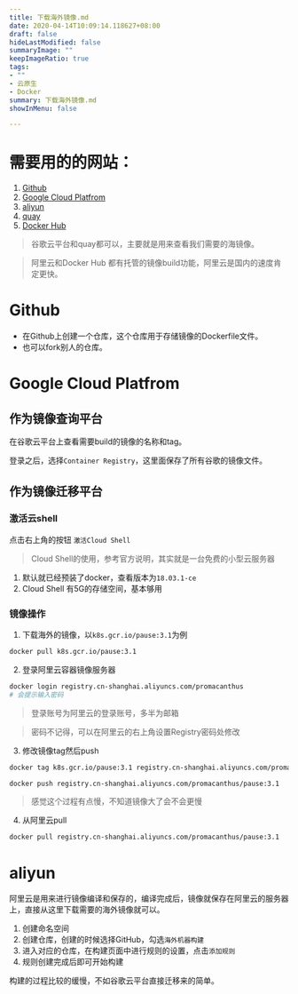 ```yaml
---
title: 下载海外镜像.md
date: 2020-04-14T10:09:14.118627+08:00
draft: false
hideLastModified: false
summaryImage: ""
keepImageRatio: true
tags:
- ""
- 云原生
- Docker
summary: 下载海外镜像.md
showInMenu: false

---
```


# 需要用的的网站：

1. [Github](https://github.com)
2. [Google Cloud Platfrom](https://console.cloud.google.com/gcr/images/google-containers/GLOBAL)
3. [aliyun](https://account.aliyun.com)
4. [quay](https://quay.io/search)
4. [Docker Hub](https://hub.docker.com/)

> 谷歌云平台和quay都可以，主要就是用来查看我们需要的海镜像。

> 阿里云和Docker Hub 都有托管的镜像build功能，阿里云是国内的速度肯定更快。

# Github
- 在Github上创建一个仓库，这个仓库用于存储镜像的Dockerfile文件。
- 也可以fork别人的仓库。

# Google Cloud Platfrom
## 作为镜像查询平台
在谷歌云平台上查看需要build的镜像的名称和tag。

登录之后，选择`Container Registry`，这里面保存了所有谷歌的镜像文件。

## 作为镜像迁移平台
### 激活云shell
点击右上角的按钮 `激活Cloud Shell`

> Cloud Shell的使用，参考官方说明，其实就是一台免费的小型云服务器

1. 默认就已经预装了docker，查看版本为`18.03.1-ce`
2. Cloud Shell 有5G的存储空间，基本够用

### 镜像操作
1. 下载海外的镜像，以`k8s.gcr.io/pause:3.1`为例

```bash
docker pull k8s.gcr.io/pause:3.1
```
2. 登录阿里云容器镜像服务器
```bash
docker login registry.cn-shanghai.aliyuncs.com/promacanthus 
# 会提示输入密码
```
> 登录账号为阿里云的登录账号，多半为邮箱

> 密码不记得，可以在阿里云的右上角设置Registry密码处修改

3. 修改镜像tag然后push
```bash
docker tag k8s.gcr.io/pause:3.1 registry.cn-shanghai.aliyuncs.com/promacanthus/pause:3.1

docker push registry.cn-shanghai.aliyuncs.com/promacanthus/pause:3.1
```
> 感觉这个过程有点慢，不知道镜像大了会不会更慢

4. 从阿里云pull
```bash
docker pull registry.cn-shanghai.aliyuncs.com/promacanthus/pause:3.1
```

# aliyun
阿里云是用来进行镜像编译和保存的，编译完成后，镜像就保存在阿里云的服务器上，直接从这里下载需要的海外镜像就可以。

1. 创建命名空间
2. 创建仓库，创建的时候选择GitHub，勾选`海外机器构建`
3. 进入对应的仓库，在构建页面中进行规则的设置，点击`添加规则`
4. 规则创建完成后即可开始构建


构建的过程比较的缓慢，不如谷歌云平台直接迁移来的简单。
